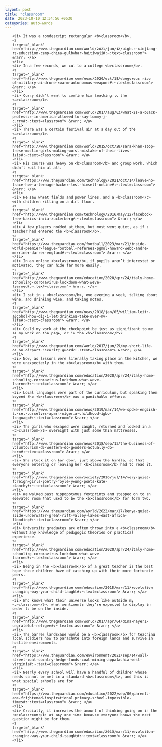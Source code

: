 ```yaml
---
layout: post
title: "classroom"
date: 2023-10-10 12:34:56 +0530
categories: auto-words
---
```

<ol>

    <li> It was a nondescript rectangular <b>classroom</b>.
    <a 
    target="_blank" 
    href="http://www.theguardian.com/world/2021/jan/12/uighur-xinjiang-re-education-camp-china-gulbahar-haitiwaji#:~:text=classroom"> &rarr; </a>
    </li>
    <li> In a few seconds, we cut to a college <b>classroom</b>.
    <a 
    target="_blank" 
    href="http://www.theguardian.com/news/2020/oct/15/dangerous-rise-of-military-ai-drone-swarm-autonomous-weapons#:~:text=classroom"> &rarr; </a>
    </li>
    <li> Curry didn’t want to confine his teaching to the <b>classroom</b>.
    <a 
    target="_blank" 
    href="http://www.theguardian.com/world/2017/aug/03/what-is-a-black-professor-in-america-allowed-to-say-tommy-j-curry#:~:text=classroom"> &rarr; </a>
    </li>
    <li> There was a certain festival air at a day out of the <b>classroom</b>.
    <a 
    target="_blank" 
    href="http://www.theguardian.com/world/2015/oct/28/sara-khan-stop-these-muslim-girls-making-worst-mistake-of-their-lives-isis#:~:text=classroom"> &rarr; </a>
    </li>
    <li> His course was heavy on <b>classroom</b> and group work, which didn’t suit him at all.
    <a 
    target="_blank" 
    href="https://www.theguardian.com/technology/2021/oct/14/leave-no-trace-how-a-teenage-hacker-lost-himself-online#:~:text=classroom"> &rarr; </a>
    </li>
    <li> He saw wheat fields and power lines, and a <b>classroom</b> with children sitting on a dirt floor.
    <a 
    target="_blank" 
    href="http://www.theguardian.com/technology/2016/may/12/facebook-free-basics-india-zuckerberg#:~:text=classroom"> &rarr; </a>
    </li>
    <li> A few players nodded at them, but most went quiet, as if a teacher had entered the <b>classroom</b>.
    <a 
    target="_blank" 
    href="https://www.theguardian.com/football/2023/mar/21/inside-world-premier-league-football-referees-pgmol-howard-webb-andre-marriner-darren-england#:~:text=classroom"> &rarr; </a>
    </li>
    <li> In an online <b>classroom</b>, if pupils aren’t interested or motivated, they can hide far more easily.
    <a 
    target="_blank" 
    href="http://www.theguardian.com/education/2020/apr/24/italy-home-schooling-coronavirus-lockdown-what-weve-learned#:~:text=classroom"> &rarr; </a>
    </li>
    <li> I sat in a <b>classroom</b>, one evening a week, talking about wine, and drinking wine, and taking notes.
    <a 
    target="_blank" 
    href="http://www.theguardian.com/news/2018/jan/05/william-leith-alcohol-how-did-i-let-drinking-take-over-my-life#:~:text=classroom"> &rarr; </a>
    </li>
    <li> Could my work at the checkpoint be just as significant to me as my work on the page, or in the <b>classroom</b>?
    <a 
    target="_blank" 
    href="http://www.theguardian.com/world/2017/jun/29/my-short-life-as-an-airport-security-guard#:~:text=classroom"> &rarr; </a>
    </li>
    <li> Now, as lessons were literally taking place in the kitchen, we were unexpectedly in the <b>classroom</b> with them.
    <a 
    target="_blank" 
    href="http://www.theguardian.com/education/2020/apr/24/italy-home-schooling-coronavirus-lockdown-what-weve-learned#:~:text=classroom"> &rarr; </a>
    </li>
    <li> Local languages were part of the curriculum, but speaking them beyond the <b>classroom</b> was a punishable offence.
    <a 
    target="_blank" 
    href="http://www.theguardian.com/news/2019/mar/14/we-spoke-english-to-set-ourselves-apart-nigeria-childhood-igbo-language#:~:text=classroom"> &rarr; </a>
    </li>
    <li> The girls who escaped were caught, returned and locked in a <b>classroom</b> overnight with just some thin mattresses.
    <a 
    target="_blank" 
    href="http://www.theguardian.com/news/2018/sep/13/the-business-of-voluntourism-do-western-do-gooders-actually-do-harm#:~:text=classroom"> &rarr; </a>
    </li>
    <li> She stuck it on her door, just above the handle, so that everyone entering or leaving her <b>classroom</b> had to read it.
    <a 
    target="_blank" 
    href="http://www.theguardian.com/society/2016/jul/14/very-quiet-foreign-girls-poetry-foyle-young-poets-kate-clanchy#:~:text=classroom"> &rarr; </a>
    </li>
    <li> We walked past hippopotamus footprints and stepped on to an elevated room that used to be the <b>classroom</b> for form two.
    <a 
    target="_blank" 
    href="https://www.theguardian.com/world/2022/mar/17/kenya-quiet-slide-underwater-great-rift-valley-lakes-east-africa-flooding#:~:text=classroom"> &rarr; </a>
    </li>
    <li> University graduates are often thrown into a <b>classroom</b> without any knowledge of pedagogic theories or practical experience.
    <a 
    target="_blank" 
    href="http://www.theguardian.com/education/2020/apr/24/italy-home-schooling-coronavirus-lockdown-what-weve-learned#:~:text=classroom"> &rarr; </a>
    </li>
    <li> Being in the <b>classroom</b> of a great teacher is the best hope these children have of catching up with their more fortunate peers.
    <a 
    target="_blank" 
    href="http://www.theguardian.com/education/2015/mar/11/revolution-changing-way-your-child-taught#:~:text=classroom"> &rarr; </a>
    </li>
    <li> Who knows what their universe looks like outside my <b>classroom</b>, what sentiments they’re expected to display in order to be on the inside.
    <a 
    target="_blank" 
    href="http://www.theguardian.com/world/2017/apr/04/dina-nayeri-ungrateful-refugee#:~:text=classroom"> &rarr; </a>
    </li>
    <li> The barren landscape would be a <b>classroom</b> for teaching local soldiers how to parachute into foreign lands and survive in hostile environments.
    <a 
    target="_blank" 
    href="https://www.theguardian.com/environment/2021/sep/14/wall-street-coal-country-hedge-funds-coal-mining-appalachia-west-virginia#:~:text=classroom"> &rarr; </a>
    </li>
    <li> Nearly every school will have a handful of children whose needs cannot be met in a standard <b>classroom</b>, and this is what special schools are for.
    <a 
    target="_blank" 
    href="https://www.theguardian.com/education/2022/sep/06/parents-are-frightened-inspirational-primary-school-impossible-times#:~:text=classroom"> &rarr; </a>
    </li>
    <li> Crucially, it increases the amount of thinking going on in the <b>classroom</b> at any one time because everyone knows the next question might be for them.
    <a 
    target="_blank" 
    href="http://www.theguardian.com/education/2015/mar/11/revolution-changing-way-your-child-taught#:~:text=classroom"> &rarr; </a>
    </li>